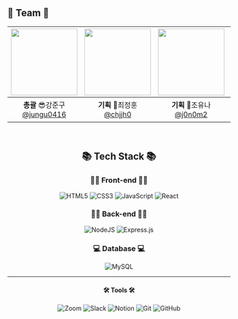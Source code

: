 ## 👋 Team 👋
|[<img src="https://avatars.githubusercontent.com/u/88638457?v=4" width="150" height="150"/>](https://github.com/jungu0416)|[<img src="https://avatars.githubusercontent.com/u/27764950?v=4" width="150" height="150"/>](https://github.com/chjjh0)|[<img src="https://avatars.githubusercontent.com/u/148299246?v=4" width="150" height="150"/>](https://github.com/j0n0m2)|[<img src="https://avatars.githubusercontent.com/u/170427166?v=4" width="150" height="150"/>](https://github.com/jiwonnayoung)|[<img src="https://avatars.githubusercontent.com/u/70564622?v=4" width="150" height="150"/>](https://github.com/qzeeee1)|
|:-:|:-:|:-:|:-:|:-:|
|**총괄** 😎강준구<br/>[@jungu0416](https://github.com/jungu0416)|**기획** 🐲최정훈<br/>[@chjjh0](https://github.com/chjjh0)|**기획** 🐬조유나 <br/>[@j0n0m2](https://github.com/j0n0m2)|**디자인** 🐈‍⬛이지원<br/>[@jiwonnayoung](https://github.com/jiwonnayoung)|**디자인** 🦥이혜림<br/>[@qzeeee1](https://github.com/qzeeee1)|
<br/>
</div>
<div align=center>
 
## 📚 Tech Stack 📚
</div>

<div align=center>

### 🧑‍💻 Front-end 🧑‍💻
![HTML5](https://img.shields.io/badge/html5-%23E34F26.svg?style=for-the-badge&logo=html5&logoColor=white)
![CSS3](https://img.shields.io/badge/css3-%231572B6.svg?style=for-the-badge&logo=css3&logoColor=white)
![JavaScript](https://img.shields.io/badge/javascript-%23323330.svg?style=for-the-badge&logo=javascript&logoColor=%23F7DF1E)
![React](https://img.shields.io/badge/react-%2320232a.svg?style=for-the-badge&logo=react&logoColor=%2361DAFB)

### 🧑‍💻 Back-end 🧑‍💻
![NodeJS](https://img.shields.io/badge/node.js-6DA55F?style=for-the-badge&logo=node.js&logoColor=white)
![Express.js](https://img.shields.io/badge/express.js-%23404d59.svg?style=for-the-badge&logo=express&logoColor=%2361DAFB)

### 💻 Database 💻
![MySQL](https://img.shields.io/badge/mysql-4479A1.svg?style=for-the-badge&logo=mysql&logoColor=white)
</div>

-----

<div align=center>

#### 🛠 Tools 🛠
</div>

<div align=center>

![Zoom](https://img.shields.io/badge/Zoom-2D8CFF?style=for-the-badge&logo=zoom&logoColor=white)
![Slack](https://img.shields.io/badge/Slack-4A154B?style=for-the-badge&logo=slack&logoColor=white)
![Notion](https://img.shields.io/badge/Notion-%23000000.svg?style=for-the-badge&logo=notion&logoColor=white)
![Git](https://img.shields.io/badge/git-%23F05033.svg?style=for-the-badge&logo=git&logoColor=white)
![GitHub](https://img.shields.io/badge/github-%23121011.svg?style=for-the-badge&logo=github&logoColor=white)
</div>
